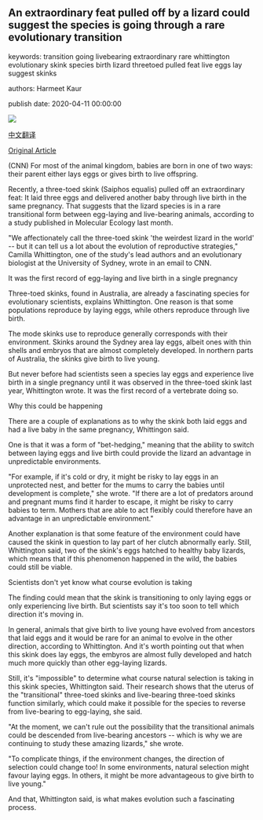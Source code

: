 ## An extraordinary feat pulled off by a lizard could suggest the species is going through a rare evolutionary transition

keywords: transition going livebearing extraordinary rare whittington evolutionary skink species birth lizard threetoed pulled feat live eggs lay suggest skinks

authors: Harmeet Kaur

publish date: 2020-04-11 00:00:00

![](https://cdn.cnn.com/cnnnext/dam/assets/200407180457-three-toed-skink-restricted-super-tease.jpg)

[中文翻译](An%20extraordinary%20feat%20pulled%20off%20by%20a%20lizard%20could%20suggest%20the%20species%20is%20going%20through%20a%20rare%20evolutionary%20transition_zh.md)

[Original Article](https://edition.cnn.com/2020/04/11/us/skink-species-evolution-transition-scn-trnd/index.html)

(CNN) For most of the animal kingdom, babies are born in one of two ways: their parent either lays eggs or gives birth to live offspring.

Recently, a three-toed skink (Saiphos equalis) pulled off an extraordinary feat: It laid three eggs and delivered another baby through live birth in the same pregnancy. That suggests that the lizard species is in a rare transitional form between egg-laying and live-bearing animals, according to a study published in Molecular Ecology last month.

"We affectionately call the three-toed skink 'the weirdest lizard in the world' -- but it can tell us a lot about the evolution of reproductive strategies," Camilla Whittington, one of the study's lead authors and an evolutionary biologist at the University of Sydney, wrote in an email to CNN.

It was the first record of egg-laying and live birth in a single pregnancy

Three-toed skinks, found in Australia, are already a fascinating species for evolutionary scientists, explains Whittington. One reason is that some populations reproduce by laying eggs, while others reproduce through live birth.

The mode skinks use to reproduce generally corresponds with their environment. Skinks around the Sydney area lay eggs, albeit ones with thin shells and embryos that are almost completely developed. In northern parts of Australia, the skinks give birth to live young.

But never before had scientists seen a species lay eggs and experience live birth in a single pregnancy until it was observed in the three-toed skink last year, Whittington wrote. It was the first record of a vertebrate doing so.

Why this could be happening

There are a couple of explanations as to why the skink both laid eggs and had a live baby in the same pregnancy, Whittingon said.

One is that it was a form of "bet-hedging," meaning that the ability to switch between laying eggs and live birth could provide the lizard an advantage in unpredictable environments.

"For example, if it's cold or dry, it might be risky to lay eggs in an unprotected nest, and better for the mums to carry the babies until development is complete," she wrote. "If there are a lot of predators around and pregnant mums find it harder to escape, it might be risky to carry babies to term. Mothers that are able to act flexibly could therefore have an advantage in an unpredictable environment."

Another explanation is that some feature of the environment could have caused the skink in question to lay part of her clutch abnormally early. Still, Whittington said, two of the skink's eggs hatched to healthy baby lizards, which means that if this phenomenon happened in the wild, the babies could still be viable.

Scientists don't yet know what course evolution is taking

The finding could mean that the skink is transitioning to only laying eggs or only experiencing live birth. But scientists say it's too soon to tell which direction it's moving in.

In general, animals that give birth to live young have evolved from ancestors that laid eggs and it would be rare for an animal to evolve in the other direction, according to Whittington. And it's worth pointing out that when this skink does lay eggs, the embyros are almost fully developed and hatch much more quickly than other egg-laying lizards.

Still, it's "impossible" to determine what course natural selection is taking in this skink species, Whittington said. Their research shows that the uterus of the "transitional" three-toed skinks and live-bearing three-toed skinks function similarly, which could make it possible for the species to reverse from live-bearing to egg-laying, she said.

"At the moment, we can't rule out the possibility that the transitional animals could be descended from live-bearing ancestors -- which is why we are continuing to study these amazing lizards," she wrote.

"To complicate things, if the environment changes, the direction of selection could change too\! In some environments, natural selection might favour laying eggs. In others, it might be more advantageous to give birth to live young."

And that, Whittington said, is what makes evolution such a fascinating process.